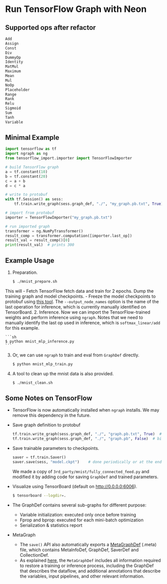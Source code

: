 # Run TensorFlow Graph with Neon

## Supported ops after refactor
```python
Add
Assign
Const
Div
DummyOp
Identity
MatMul
Maximum
Mean
Mul
NoOp
Placeholder
Range
Rank
Relu
Sigmoid
Sum
Tanh
Variable
```

## Minimal Example

```python
import tensorflow as tf
import ngraph as ng
from tensorflow_import.importer import TensorFlowImporter

# build TensorFlow graph
a = tf.constant(10)
b = tf.constant(20)
c = a + b
d = c * a

# write to protobuf
with tf.Session() as sess:
    tf.train.write_graph(sess.graph_def, "./", "my_graph.pb.txt", True)

# import from protobuf
importer = TensorFlowImporter("my_graph.pb.txt")

# run imported graph
transformer = ng.NumPyTransformer()
result_comp = transformer.computation([importer.last_op])
result_val = result_comp()[0]
print(result_val)  # prints 300
```

## Example Usage
1. Preparation.

    ```sh
    $ ./mnist_prepare.sh
    ```

  This will
    - Fetch TensorFlow fetch data and train for 2 epochs. Dump the training
      graph and model checkpoints.
    - Freeze the model checkpoints to protobuf using [this tool]. The
      `--output_node_names` option is the name of the last operation for
      inference, which is currently manually identified on TensorBoard.
2. Inference. Now we can import the TensorFlow-trained weights and perform
   inference using `ngraph`.  Notes that we need to manually identify the last op
   used in inference, which is `softmax_linear/add` for this example.

    ```sh
    $ python mnist_mlp_inference.py
    ```

3. Or, we can use `ngraph` to train and eval from `GraphDef` directly.

    ```sh
    $ python mnist_mlp_train.py
    ```

4. A tool to clean up the mnist data is also provided.

    ```sh
    $ ./mnist_clean.sh
    ```

[this tool]: https://github.com/tensorflow/tensorflow/blob/master/tensorflow/python/tools/freeze_graph.py

## Some Notes on TensorFlow
- TensorFlow is now automatically installed when `ngraph` installs. We may
  remove this dependency in the future.
- Save graph definition to protobuf

    ```python
    tf.train.write_graph(sess.graph_def, "./", "graph.pb.txt", True)  # text proto
    tf.train.write_graph(sess.graph_def, "./", "graph.pb", False)  # binary proto
    ```

- Save trainable parameters to checkpoints.

    ```python
    saver = tf.train.Saver()
    saver.save(sess, "model.ckpt")    # done periodically or at the end of training
    ```

  We made a copy of `3rd_party/mnist/fully_connected_feed.py` and modified it by
  adding code for saving `GraphDef` and trained parameters.
- Visualize using TensorBoard (default on <http://0.0.0.0:6006>).

    ```sh
    $ tensorboard --logdir=.
    ```

- The GraphDef contains several sub-graphs for different purpose:
    - Variable initialization: executed only once before training
    - Fprop and bprop: executed for each mini-batch optimization
    - Serialization & statistics report
- MetaGraph
    - The `save()` API also automatically exports a [MetaGraphDef] (.meta) file,
        which contains MetaInfoDef, GraphDef, SaverDef and CollectionDef.
    - As explained [here], the `MetaGraphDef` includes all information required to
        restore a training or inference process, including the GraphDef that
        describes the dataflow, and additional annotations that
        describe the variables, input pipelines, and other relevant information.

[MetaGraphDef]: https://www.tensorflow.org/versions/r0.9/how_tos/meta_graph/index.html/
[here]: http://stackoverflow.com/questions/36195454/what-is-the-tensorflow-checkpoint-meta-file#

